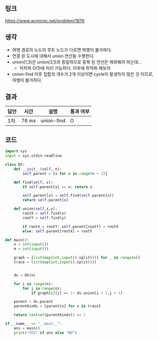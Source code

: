 ## 링크
https://www.acmicpc.net/problem/1976
## 생각
- 여행 경로의 노드의 루트 노드가 다르면 여행이 불가하다.
- 연결 된 도시에 대해서 union 연산을 수행한다.
- union(1,3)은 union(3,1)과 동일하므로 중복 된 연산은 제외해야 하는데...
    - 어차피 O(1)에 처리 가능하다. 이후에 최적화 해보자
- union-find 이후 집합의 개수가 2개 이상이면 cycle이 발생하지 않은 것 이므로, 여행이 불가하다.

## 결과

|답안|시간|설명|통과 여부|
|---|---|---|-------|
|1차|76 ms|union-find |O| 


## 코드
```python
import sys
input = sys.stdin.readline

class DS:
    def __init__(self, n):
        self.parent = [x for x in range(n + 1)]

    def find(self, x):
        if self.parent[x] == x: return x

        self.parent[x] = self.find(self.parent[x])
        return self.parent[x]

    def union(self,x,y):
        rootX = self.find(x)
        rootY = self.find(y)

        if rootX < rootY: self.parent[rootY] = rootX
        else: self.parent[rootX] = rootY

def main():
    n = int(input())
    m = int(input())

    graph = [list(map(int,input().split())) for _ in range(n)]
    trace = list(map(int,input().split()))


    ds = DS(n)

    for i in range(n):
        for j in range(n):
            if graph[i][j] == 1: ds.union(i + 1,j + 1)

    parent = ds.parent
    parentKinds = [parent[x] for x in trace]

    return len(set(parentKinds)) == 1

if __name__ == "__main__":
    ans = main()
    print("YES" if ans else "NO")
```

